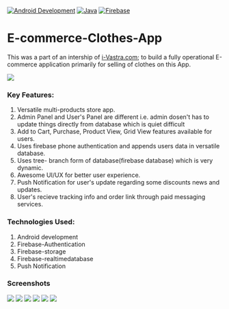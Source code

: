 [![Android Development](http://ci.php-censor.info/build-status/image/2?branch=master&label=Android&style=flat-square)](http://ci.php-censor.info/build-status/view/2?branch=master)
[![Java](http://ci.php-censor.info/build-status/image/2?branch=master&label=Java&style=flat-square)](http://ci.php-censor.info/build-status/view/2?branch=master)
[![Firebase](http://ci.php-censor.info/build-status/image/2?branch=master&label=Firebase&style=flat-square)](http://ci.php-censor.info/build-status/view/2?branch=master)
#  E-commerce-Clothes-App    
This was a part of an intership of [i-Vastra.com](i-vastra.com); to build a fully operational E-commerce application primarily for selling of clothes on this App.   

![](https://encrypted-tbn0.gstatic.com/images?q=tbn:ANd9GcQEHBVaQ0orwBYNLirat2-ZsD-JgMlSj4zvbA&usqp=CAU)   
### Key Features:

1. Versatile multi-products store app.
2. Admin Panel and User's Panel are different i.e. admin dosen't has to update things directly from database which is quiet difficult
3. Add to Cart, Purchase, Product View, Grid View features available for users.
4. Uses firebase phone authentication and appends users data in versatile database.
5. Uses tree- branch form of database(firebase database) which is very dynamic.
6. Awesome UI/UX for better user experience.
7. Push Notification for user's update regarding some discounts news and updates.
8. User's recieve tracking info and order link through paid messaging services.


### Technologies Used:
1. Android development
2. Firebase-Authentication
3. Firebase-storage
4. Firebase-realtimedatabase
5. Push Notification



### Screenshots

![](https://github.com/nano-research-labs/E-Commerce-Clothes-App/blob/master/assets/photo_2020-10-06_01-09-09.jpg)
![](https://github.com/nano-research-labs/E-Commerce-Clothes-App/blob/master/assets/photo_2020-10-06_01-10-01.jpg)
![](https://github.com/nano-research-labs/E-Commerce-Clothes-App/blob/master/assets/photo_2020-10-06_01-10-29.jpg)
![](https://github.com/nano-research-labs/E-Commerce-Clothes-App/blob/master/assets/photo_2020-10-06_01-10-33.jpg)
![](https://github.com/nano-research-labs/E-Commerce-Clothes-App/blob/master/assets/photo_2020-10-06_01-10-45.jpg)
![](https://github.com/nano-research-labs/E-Commerce-Clothes-App/blob/master/assets/photo_2020-10-06_01-10-48.jpg)
